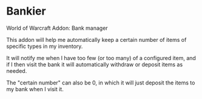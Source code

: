 # Bankier
World of Warcraft Addon: Bank manager

This addon will help me automatically keep a certain number of items of specific
types in my inventory.

It will notify me when I have too few (or too many) of a configured item, and if I then visit
the bank it will automatically withdraw or deposit items as needed.

The "certain number" can also be 0, in which it will just deposit the items to my bank when
I visit it.